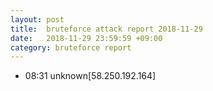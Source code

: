 ```yaml
---
layout: post
title:  bruteforce attack report 2018-11-29
date:   2018-11-29 23:59:59 +09:00
category: bruteforce report
---
```


* 08:31 unknown[58.250.192.164]
